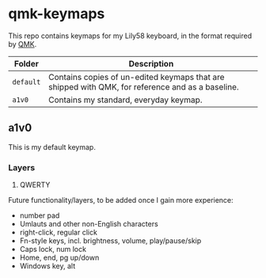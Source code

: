 # qmk-keymaps

This repo contains keymaps for my Lily58 keyboard, in the format required by [QMK](https://qmk.fm/).

| Folder | Description |
| ------ | ----------- |
| `default` | Contains copies of un-edited keymaps that are shipped with QMK, for reference and as a baseline. |
| `a1v0` | Contains my standard, everyday keymap. |

## a1v0

This is my default keymap.

### Layers

1. QWERTY

Future functionality/layers, to be added once I gain more experience:

- number pad
- Umlauts and other non-English characters
- right-click, regular click
- Fn-style keys, incl. brightness, volume, play/pause/skip
- Caps lock, num lock
- Home, end, pg up/down
- Windows key, alt
